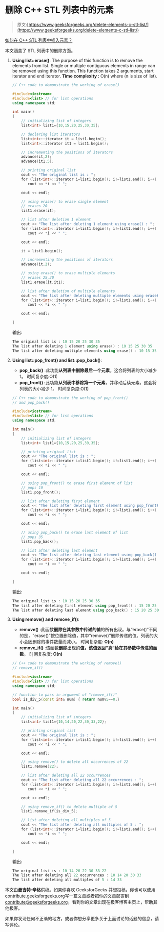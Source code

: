 # 删除 C++ STL 列表中的元素

> 原文:[https://www.geeksforgeeks.org/delete-elements-c-stl-list/](https://www.geeksforgeeks.org/delete-elements-c-stl-list/)

[如何在 C++ STL 列表中插入元素？](https://www.geeksforgeeks.org/insert-elements-c-stl-list/)

本文涵盖了 STL 列表中的删除方面。

1.  **Using list::erase()**: The purpose of this function is to remove the elements from list. Single or multiple contiguous elements in range can be removed using this function. This function takes 2 arguments, start iterator and end iterator.
    **Time complexity :** O(n) where (n is size of list).

    ```cpp
    // C++ code to demonstrate the working of erase()

    #include<iostream>
    #include<list> // for list operations
    using namespace std;

    int main()
    {
        // initializing list of integers
        list<int> list1={10,15,20,25,30,35};

        // declaring list iterators
        list<int>::iterator it = list1.begin();
        list<int>::iterator it1 = list1.begin();

        // incrementing the positions of iterators
        advance(it,2);
        advance(it1,5);

        // printing original list
        cout << "The original list is : ";
        for (list<int>::iterator i=list1.begin(); i!=list1.end(); i++)
           cout << *i << " ";

        cout << endl;

        // using erase() to erase single element
        // erases 20
        list1.erase(it);

        // list after deletion 1 element
        cout << "The list after deleting 1 element using erase() : ";
        for (list<int>::iterator i=list1.begin(); i!=list1.end(); i++)
           cout << *i << " ";

        cout << endl;

        it = list1.begin();

        // incrementing the positions of iterators
        advance(it,2);

        // using erase() to erase multiple elements
        // erases 25,30
        list1.erase(it,it1);

        // list after deletion of multiple elements
        cout << "The list after deleting multiple elements using erase() : ";
        for (list<int>::iterator i=list1.begin(); i!=list1.end(); i++)
           cout << *i << " ";

        cout << endl;

    }
    ```

    输出:

    ```cpp
    The original list is : 10 15 20 25 30 35 
    The list after deleting 1 element using erase() : 10 15 25 30 35 
    The list after deleting multiple elements using erase() : 10 15 35 

    ```

2.  **Using list::pop_front() and list::pop_back()**:
    *   **pop_back()** :此功能**从列表中删除最后一个元素**。这会将列表的大小减少 1。
        时间复杂度:O(1)
    *   **pop_front()** :此功能**从列表中移除第一个元素**，并移动后续元素。这会将列表的大小减少 1。
        时间复杂度:O(1)

    ```cpp
    // C++ code to demonstrate the working of pop_front()
    // and pop_back()

    #include<iostream>
    #include<list> // for list operations
    using namespace std;

    int main()
    {
        // initializing list of integers
        list<int> list1={10,15,20,25,30,35};

        // printing original list
        cout << "The original list is : ";
        for (list<int>::iterator i=list1.begin(); i!=list1.end(); i++)
           cout << *i << " ";

        cout << endl;

        // using pop_front() to erase first element of list
        // pops 10
        list1.pop_front();

        // list after deleting first element
        cout << "The list after deleting first element using pop_front() : ";
        for (list<int>::iterator i=list1.begin(); i!=list1.end(); i++)
           cout << *i << " ";

        cout << endl;

        // using pop_back() to erase last element of list
        // pops 35
        list1.pop_back();

        // list after deleting last element
        cout << "The list after deleting last element using pop_back() : ";
        for (list<int>::iterator i=list1.begin(); i!=list1.end(); i++)
           cout << *i << " ";

        cout << endl;

    }
    ```

    输出:

    ```cpp
    The original list is : 10 15 20 25 30 35 
    The list after deleting first element using pop_front() : 15 20 25 30 35 
    The list after deleting last element using pop_back() : 15 20 25 30 

    ```

3.  **Using remove() and remove_if()**:
    *   **remove()** :此函数**删除在其参数中传递的值**的所有出现。与“erase()”不同的是，“erase()”按位置删除值，其中“remove()”删除传递的值。列表的大小会因删除的事件数量而减小。
        时间复杂度: **O(n)**
    *   **remove_if()** :该函数**删除**出现的**值，该值返回“真”给在其参数中传递的函数**。
        时间复杂度: **O(n)**

    ```cpp
    // C++ code to demonstrate the working of remove()
    // remove_if()

    #include<iostream>
    #include<list> // for list operations
    using namespace std;

    // function to pass in argument of "remove_if()"
    bool is_div_5(const int& num) { return num%5==0;} 

    int main()
    {
        // initializing list of integers
        list<int> list1={10,14,20,22,30,33,22};

        // printing original list
        cout << "The original list is : ";
        for (list<int>::iterator i=list1.begin(); i!=list1.end(); i++)
           cout << *i << " ";

        cout << endl;

        // using remove() to delete all occurrences of 22
        list1.remove(22);

        // list after deleting all 22 occurrences
        cout << "The list after deleting all 22 occurrences : ";
        for (list<int>::iterator i=list1.begin(); i!=list1.end(); i++)
           cout << *i << " ";

        cout << endl;

        // using remove_if() to delete multiple of 5 
        list1.remove_if(is_div_5);

        // list after deleting all multiples of 5
        cout << "The list after deleting all multiples of 5 : ";
        for (list<int>::iterator i=list1.begin(); i!=list1.end(); i++)
           cout << *i << " ";

        cout << endl;

    }
    ```

    输出:

    ```cpp
    The original list is : 10 14 20 22 30 33 22 
    The list after deleting all 22 occurrences : 10 14 20 30 33 
    The list after deleting all multiples of 5 : 14 33 

    ```

本文由**曼吉特·辛格**供稿。如果你喜欢 GeeksforGeeks 并想投稿，你也可以使用[contribute.geeksforgeeks.org](http://www.contribute.geeksforgeeks.org)写一篇文章或者把你的文章邮寄到 contribute@geeksforgeeks.org。看到你的文章出现在极客博客主页上，帮助其他极客。

如果你发现任何不正确的地方，或者你想分享更多关于上面讨论的话题的信息，请写评论。
